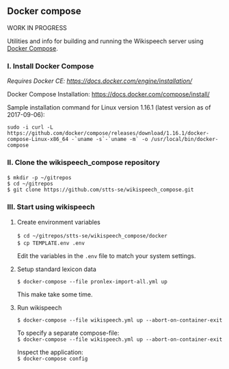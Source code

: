 ## Docker compose 

WORK IN PROGRESS

Utilities and info for building and running the Wikispeech server using [Docker Compose](https://docs.docker.com/compose/).

### I. Install Docker Compose

_Requires Docker CE: https://docs.docker.com/engine/installation/_

Docker Compose Installation: https://docs.docker.com/compose/install/   

Sample installation command for Linux version 1.16.1 (latest version as of 2017-09-06):   
  
    sudo -i curl -L https://github.com/docker/compose/releases/download/1.16.1/docker-compose-Linux-x86_64 -`uname -s`-`uname -m` -o /usr/local/bin/docker-compose

### II. Clone the wikispeech_compose repository

`$ mkdir -p ~/gitrepos`    
`$ cd ~/gitrepos`   
`$ git clone https://github.com/stts-se/wikispeech_compose.git`

### III. Start using wikispeech

1. Create environment variables

   `$ cd ~/gitrepos/stts-se/wikispeech_compose/docker`      
   `$ cp TEMPLATE.env .env`     
   
   Edit the variables in the `.env` file to match your system settings.


2. Setup standard lexicon data

   `$ docker-compose --file pronlex-import-all.yml up`
   
   This make take some time.


3. Run wikispeech
   
   `$ docker-compose --file wikispeech.yml up --abort-on-container-exit`

   To specify a separate compose-file:   
   `$ docker-compose --file wikispeech.yml up --abort-on-container-exit`

   Inspect the application:   
   `$ docker-compose config`


   
